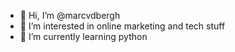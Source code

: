 - 👋 Hi, I’m @marcvdbergh
- 👀 I’m interested in online marketing and tech stuff
- 🌱 I’m currently learning python


<!---
marcvdbergh/marcvdbergh is a ✨ special ✨ repository because its `README.md` (this file) appears on your GitHub profile.
You can click the Preview link to take a look at your changes.
--->
